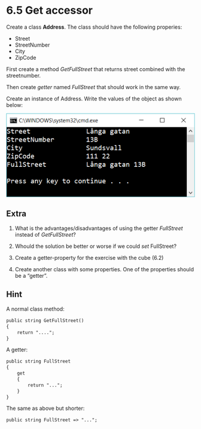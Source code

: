 ﻿# 6.5 Get accessor

Create a class **Address**. The class should have the following properies:

- Street
- StreetNumber
- City
- ZipCode

First create a method *GetFullStreet* that returns street combined with the streetnumber.

Then create *getter* named *FullStreet* that should work in the same way.

Create an instance of Address. Write the values of the object as shown below:

![25](Images/25.png)

## Extra

1. What is the advantages/disadvantages of using the getter *FullStreet* instead of *GetFullStreet*?

2. Whould the solution be better or worse if we could *set* FullStreet?

3. Create a getter-property for the exercise with the cube (6.2)

4. Create another class with some properties. One of the properties should be a “getter”. 

## Hint

A normal class method:

    public string GetFullStreet()
    {
        return "....";
    }

A getter:

    public string FullStreet
    {
        get
        {
            return "...";
        }
    }

The same as above but shorter:

    public string FullStreet => "...";
